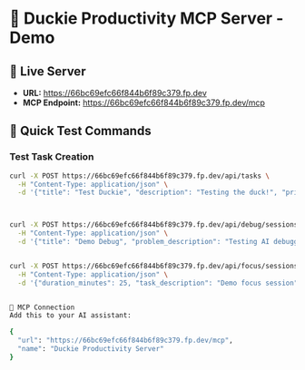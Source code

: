 # 🦆 Duckie Productivity MCP Server - Demo

## 🚀 Live Server
- **URL:** https://66bc69efc66f844b6f89c379.fp.dev
- **MCP Endpoint:** https://66bc69efc66f844b6f89c379.fp.dev/mcp

## 🎯 Quick Test Commands

### Test Task Creation
```bash
curl -X POST https://66bc69efc66f844b6f89c379.fp.dev/api/tasks \
  -H "Content-Type: application/json" \
  -d '{"title": "Test Duckie", "description": "Testing the duck!", "priority": "high"}'



curl -X POST https://66bc69efc66f844b6f89c379.fp.dev/api/debug/sessions \
  -H "Content-Type: application/json" \
  -d '{"title": "Demo Debug", "problem_description": "Testing AI debugging feature"}'


curl -X POST https://66bc69efc66f844b6f89c379.fp.dev/api/focus/sessions \
  -H "Content-Type: application/json" \
  -d '{"duration_minutes": 25, "task_description": "Demo focus session"}'


🦆 MCP Connection
Add this to your AI assistant:

{
  "url": "https://66bc69efc66f844b6f89c379.fp.dev/mcp",
  "name": "Duckie Productivity Server"
}
